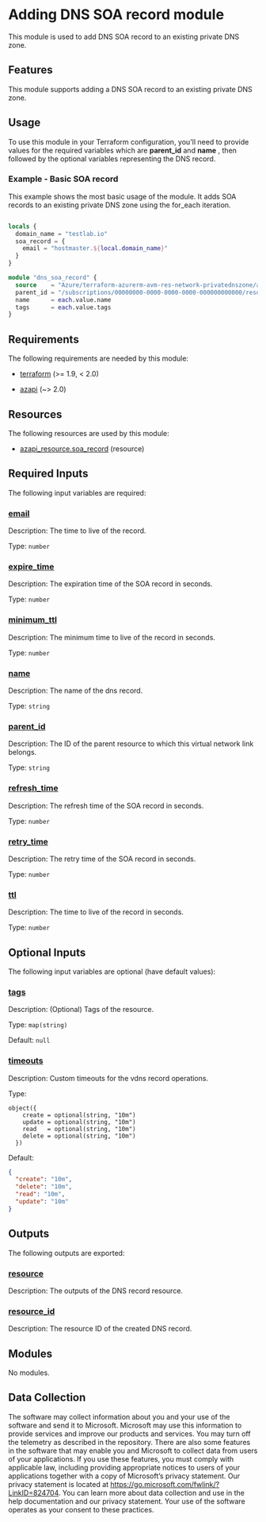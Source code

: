 <!-- BEGIN_TF_DOCS -->
# Adding DNS SOA record module

This module is used to add DNS SOA record to an existing private DNS zone.

## Features

This module supports adding a DNS SOA record to an existing private DNS zone.

## Usage

To use this module in your Terraform configuration, you'll need to provide values for the required variables which are **parent\_id** and **name** , then followed by the optional variables representing the DNS record.

### Example - Basic SOA record

This example shows the most basic usage of the module. It adds SOA records to an existing private DNS zone using the for\_each iteration.

```terraform

locals {
  domain_name = "testlab.io"
  soa_record = {
    email = "hostmaster.${local.domain_name}"
  }
}

module "dns_soa_record" {
  source    = "Azure/terraform-azurerm-avm-res-network-privatednszone/azurerm//modules/private_dns_soa_record"
  parent_id = "/subscriptions/00000000-0000-0000-0000-000000000000/resourceGroups/myResourceGroup/providers/Microsoft.Network/privateDnsZones/mydomain.com"
  name      = each.value.name
  tags      = each.value.tags
}

```

<!-- markdownlint-disable MD033 -->
## Requirements

The following requirements are needed by this module:

- <a name="requirement_terraform"></a> [terraform](#requirement\_terraform) (>= 1.9, < 2.0)

- <a name="requirement_azapi"></a> [azapi](#requirement\_azapi) (~> 2.0)

## Resources

The following resources are used by this module:

- [azapi_resource.soa_record](https://registry.terraform.io/providers/Azure/azapi/latest/docs/resources/resource) (resource)

<!-- markdownlint-disable MD013 -->
## Required Inputs

The following input variables are required:

### <a name="input_email"></a> [email](#input\_email)

Description: The time to live of the record.

Type: `number`

### <a name="input_expire_time"></a> [expire\_time](#input\_expire\_time)

Description: The expiration time of the SOA record in seconds.

Type: `number`

### <a name="input_minimum_ttl"></a> [minimum\_ttl](#input\_minimum\_ttl)

Description: The minimum time to live of the record in seconds.

Type: `number`

### <a name="input_name"></a> [name](#input\_name)

Description: The name of the dns record.

Type: `string`

### <a name="input_parent_id"></a> [parent\_id](#input\_parent\_id)

Description: The ID of the parent resource to which this virtual network link belongs.

Type: `string`

### <a name="input_refresh_time"></a> [refresh\_time](#input\_refresh\_time)

Description: The refresh time of the SOA record in seconds.

Type: `number`

### <a name="input_retry_time"></a> [retry\_time](#input\_retry\_time)

Description: The retry time of the SOA record in seconds.

Type: `number`

### <a name="input_ttl"></a> [ttl](#input\_ttl)

Description: The time to live of the record in seconds.

Type: `number`

## Optional Inputs

The following input variables are optional (have default values):

### <a name="input_tags"></a> [tags](#input\_tags)

Description: (Optional) Tags of the resource.

Type: `map(string)`

Default: `null`

### <a name="input_timeouts"></a> [timeouts](#input\_timeouts)

Description: Custom timeouts for the vdns record operations.

Type:

```hcl
object({
    create = optional(string, "10m")
    update = optional(string, "10m")
    read   = optional(string, "10m")
    delete = optional(string, "10m")
  })
```

Default:

```json
{
  "create": "10m",
  "delete": "10m",
  "read": "10m",
  "update": "10m"
}
```

## Outputs

The following outputs are exported:

### <a name="output_resource"></a> [resource](#output\_resource)

Description: The outputs of the DNS record resource.

### <a name="output_resource_id"></a> [resource\_id](#output\_resource\_id)

Description: The resource ID of the created DNS record.

## Modules

No modules.

<!-- markdownlint-disable-next-line MD041 -->
## Data Collection

The software may collect information about you and your use of the software and send it to Microsoft. Microsoft may use this information to provide services and improve our products and services. You may turn off the telemetry as described in the repository. There are also some features in the software that may enable you and Microsoft to collect data from users of your applications. If you use these features, you must comply with applicable law, including providing appropriate notices to users of your applications together with a copy of Microsoft’s privacy statement. Our privacy statement is located at <https://go.microsoft.com/fwlink/?LinkID=824704>. You can learn more about data collection and use in the help documentation and our privacy statement. Your use of the software operates as your consent to these practices.
<!-- END_TF_DOCS -->